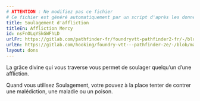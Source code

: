 ```yaml
---
# ATTENTION : Ne modifiez pas ce fichier
# Ce fichier est généré automatiquement par un script d'après les données du module Foundry VTT officiel et de sa traduction
title: Soulagement d'affliction
titleEn: Affliction Mercy
id: nsFnOLqYSkGWFhLD
urlFr: https://gitlab.com/pathfinder-fr/foundryvtt-pathfinder2-fr/-/blob/master/data/feats/nsFnOLqYSkGWFhLD.htm
urlEn: https://gitlab.com/hooking/foundry-vtt---pathfinder-2e/-/blob/master/packs/data/feats.db/affliction-mercy.json
layout: dons
---
```

La grâce divine qui vous traverse vous permet de soulager quelqu’un d’une affliction.

Quand vous utilisez Soulagement, votre pouvez à la place tenter de contrer une malédiction, une maladie ou un poison.
